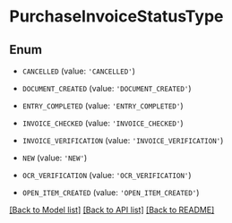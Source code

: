 # PurchaseInvoiceStatusType


## Enum

* `CANCELLED` (value: `'CANCELLED'`)

* `DOCUMENT_CREATED` (value: `'DOCUMENT_CREATED'`)

* `ENTRY_COMPLETED` (value: `'ENTRY_COMPLETED'`)

* `INVOICE_CHECKED` (value: `'INVOICE_CHECKED'`)

* `INVOICE_VERIFICATION` (value: `'INVOICE_VERIFICATION'`)

* `NEW` (value: `'NEW'`)

* `OCR_VERIFICATION` (value: `'OCR_VERIFICATION'`)

* `OPEN_ITEM_CREATED` (value: `'OPEN_ITEM_CREATED'`)

[[Back to Model list]](../README.md#documentation-for-models) [[Back to API list]](../README.md#documentation-for-api-endpoints) [[Back to README]](../README.md)


